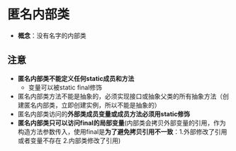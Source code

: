 # 匿名内部类

* **概念**：没有名字的内部类

注意
---------
* **匿名内部类不能定义任何static成员和方法**
  * 变量可以被static final修饰
* 匿名内部类方法不能是抽象的，必须实现接口或抽象父类的所有抽象方法（创建匿名内部类，立即创建实例，所以不能是抽象的）
* 匿名内部类访问的**外部类成员变量或成员方法必须用static修饰**
* **匿名内部类只可以访问final的局部变量**(内部类会拷贝外部变量的引用，作为构造方法参数传入，使用final是**为了避免拷贝引用不一致**：1.外部修改了引用或者变量不存在 2.内部类修改了引用)
